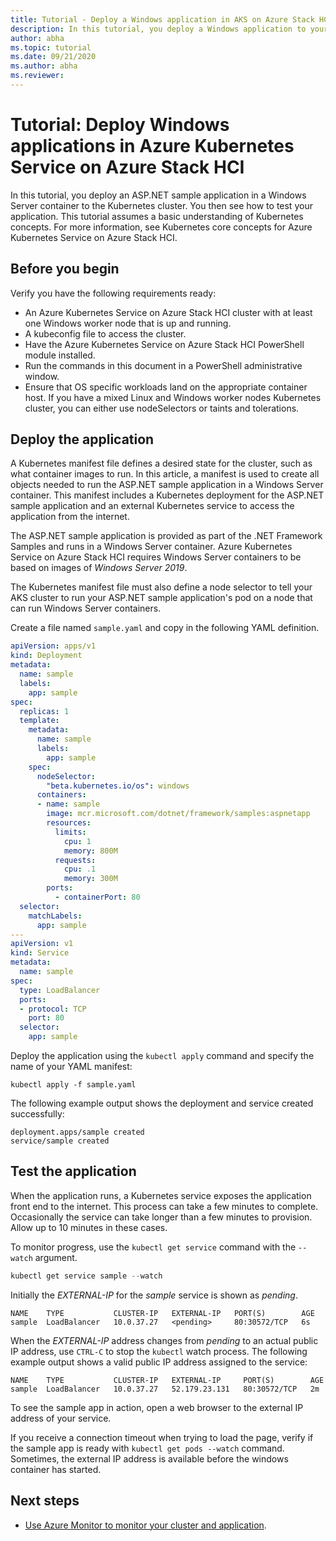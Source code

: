 ```yaml
---
title: Tutorial - Deploy a Windows application in AKS on Azure Stack HCI
description: In this tutorial, you deploy a Windows application to your cluster using a custom image stored in Azure Container Registry.
author: abha
ms.topic: tutorial
ms.date: 09/21/2020
ms.author: abha
ms.reviewer: 
---
```


# Tutorial: Deploy Windows applications in Azure Kubernetes Service on Azure Stack HCI

In this tutorial, you deploy an ASP.NET sample application in a Windows Server container to the Kubernetes cluster. You then see how to test your application. 
This tutorial assumes a basic understanding of Kubernetes concepts. For more information, see Kubernetes core concepts for Azure Kubernetes Service on Azure Stack HCI.

## Before you begin

Verify you have the following requirements ready:

* An Azure Kubernetes Service on Azure Stack HCI cluster with at least one Windows worker node that is up and running. 
* A kubeconfig file to access the cluster.
* Have the Azure Kubernetes Service on Azure Stack HCI PowerShell module installed.
* Run the commands in this document in a PowerShell administrative window.
* Ensure that OS specific workloads land on the appropriate container host. If you have a mixed Linux and Windows worker nodes Kubernetes cluster, you can either use nodeSelectors or taints and tolerations. 

## Deploy the application

A Kubernetes manifest file defines a desired state for the cluster, such as what container images to run. In this article, a manifest is used to create all objects needed to run the ASP.NET sample application in a Windows Server container. This manifest includes a Kubernetes deployment for the ASP.NET sample application and an external Kubernetes service to access the application from the internet.

The ASP.NET sample application is provided as part of the .NET Framework Samples and runs in a Windows Server container. Azure Kubernetes Service on Azure Stack HCI requires Windows Server containers to be based on images of *Windows Server 2019*. 

The Kubernetes manifest file must also define a node selector to tell your AKS cluster to run your ASP.NET sample application's pod on a node that can run Windows Server containers.

Create a file named `sample.yaml` and copy in the following YAML definition. 

```yaml
apiVersion: apps/v1
kind: Deployment
metadata:
  name: sample
  labels:
    app: sample
spec:
  replicas: 1
  template:
    metadata:
      name: sample
      labels:
        app: sample
    spec:
      nodeSelector:
        "beta.kubernetes.io/os": windows
      containers:
      - name: sample
        image: mcr.microsoft.com/dotnet/framework/samples:aspnetapp
        resources:
          limits:
            cpu: 1
            memory: 800M
          requests:
            cpu: .1
            memory: 300M
        ports:
          - containerPort: 80
  selector:
    matchLabels:
      app: sample
---
apiVersion: v1
kind: Service
metadata:
  name: sample
spec:
  type: LoadBalancer
  ports:
  - protocol: TCP
    port: 80
  selector:
    app: sample
```

Deploy the application using the `kubectl apply` command and specify the name of your YAML manifest:

```console
kubectl apply -f sample.yaml
```

The following example output shows the deployment and service created successfully:

```output
deployment.apps/sample created
service/sample created
```

## Test the application

When the application runs, a Kubernetes service exposes the application front end to the internet. This process can take a few minutes to complete. Occasionally the service can take longer than a few minutes to provision. Allow up to 10 minutes in these cases.

To monitor progress, use the `kubectl get service` command with the `--watch` argument.

```PowerShell
kubectl get service sample --watch
```

Initially the *EXTERNAL-IP* for the *sample* service is shown as *pending*.

```output
NAME    TYPE           CLUSTER-IP   EXTERNAL-IP   PORT(S)        AGE
sample  LoadBalancer   10.0.37.27   <pending>     80:30572/TCP   6s
```

When the *EXTERNAL-IP* address changes from *pending* to an actual public IP address, use `CTRL-C` to stop the `kubectl` watch process. The following example output shows a valid public IP address assigned to the service:

```output
NAME    TYPE           CLUSTER-IP   EXTERNAL-IP     PORT(S)        AGE
sample  LoadBalancer   10.0.37.27   52.179.23.131   80:30572/TCP   2m
```

To see the sample app in action, open a web browser to the external IP address of your service.

If you receive a connection timeout when trying to load the page, verify if the sample app is ready with `kubectl get pods --watch` command. Sometimes, the external IP address is available before the windows container has started.

## Next steps

* [Use Azure Monitor to monitor your cluster and application](/azure/azure-monitor/insights/container-insights-enable-arc-enabled-clusters).
